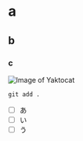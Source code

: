 # a
## b
### c

![Image of Yaktocat](https://octodex.github.com/images/yaktocat.png)

```shell
git add .
```

- [ ] あ
- [ ] い
- [ ] う
